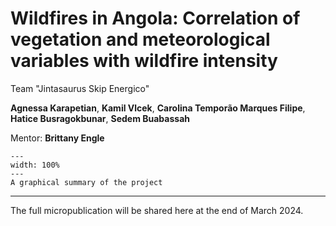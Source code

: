 # Wildfires in Angola: Correlation of vegetation and meteorological variables with wildfire intensity

Team "Jintasaurus Skip Energico"

**Agnessa Karapetian**, **Kamil Vlcek**, **Carolina Temporão Marques Filipe**, **Hatice Busragokbunar**, **Sedem Buabassah**

Mentor: **Brittany Engle**

```{figure} team-photos/project14_summary.png
---
width: 100%
---
A graphical summary of the project
```
---
The full micropublication will be shared here at the end of March 2024.